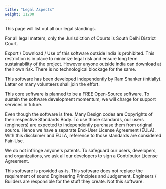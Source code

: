 ```yaml
---
title: "Legal Aspects"
weight: 11200
---
```

This page will list out all our legal standings.

For all legal matters, only the Jurisdiction of Courts is South Delhi District Court.

Export / Download / Use of this software outside India is prohibited. This restriction is in place to minimize legal risk and ensure long term sustainability of the project. However anyone outside india can download at their own risk. There is no technological blockage for the same.

This software has been developed independently by Ram Shanker (initially). Latter on many volunteers shall join the effort.

This core software is planned to be a FREE Open-Source software. To sustain the software development momentum, we will charge for support services in future.

Even though the software is free. Many Design codes are Copyrights of their respective Standards Body. To use those standards, our users (engineers) are expected to independently purchase them from original source. Hence we have a separate End-User License Agreement (EULA). With this disclaimer and EULA, reference to those standards are considered Fair-Use.

We do not infringe anyone's patents. To safeguard our users, developers, and organizations, we ask all our developers to sign a Contributor License Agreement.

This software is provided as-is. This software does not replace the requirement of sound Engineering Principles and Judgement. Engineers / Builders are responsible for the stuff they create. Not this software.
